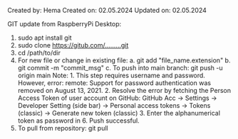 Created by: Hema
Created on: 02.05.2024
Updated on: 02.05.2024

GIT update from RaspberryPi Desktop:

1. sudo apt install git
2. sudo clone https://gitub.com/.........git
3. cd /path/to/dir
4. For new file or change in existing file:
   a. git add "file_name.extension"
   b. git commit -m "commit_msg"
   c. To push into main branch: git push -u origin main
   Note: 1. This step requires username and password. However, error:
	 remote: Support for password authentication was removed on August 13, 2021.
         2. Resolve the error by fetching the Person Access Token of user account on GitHub:
	 GitHub Acc -> Settings -> Developer Setting (side bar) -> Personal access tokens -> Tokens (classic) -> Generate new token (classic)
         3. Enter the alphanumerical token as password in 6. Push successful.
9. To pull from repository: 
      git pull
